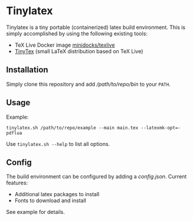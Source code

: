 # Tinylatex

Tinylatex is a tiny portable (containerized) latex build environment. This is simply
accomplished by using the following existing tools:

* TeX Live Docker image [minidocks/texlive](https://github.com/minidocks/texlive)
* [TinyTex](https://yihui.org/tinytex/) (small LaTeX distribution based on TeX Live)

## Installation
Simply clone this repository and add */path/to/repo/bin* to your ``PATH``.

## Usage
Example:

```shell
tinylatex.sh /path/to/repo/example --main main.tex --latexmk-opt=-pdflua
```

Use ``tinylatex.sh --help`` to list all options.

## Config
The build environment can be configured by adding a *config.json*. Current features:

* Additional latex packages to install
* Fonts to download and install

See example for details.
